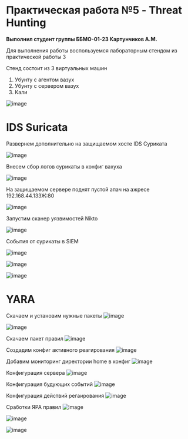 # Практическая работа №5 - Threat Hunting

**Выполнил студент группы ББМО-01-23 Картунчиков А.М.**

Для выполнения работы воспользуемся лабораторным стендом из практической работы 3

Стенд состоит из 3 виртуальных машин
1) Убунту с агентом вазух
2) Убунту с сервером вазух
3) Кали

![image](https://github.com/user-attachments/assets/c7158bd7-9c1f-42cd-9d8b-d4cb34a01106)

# IDS Suricata

Развернем дополнительно на защищаемом хосте IDS Суриката

![image](https://github.com/user-attachments/assets/639811dd-0916-4f9f-ac45-43b199226efe)

Внесем сбор логов сурикаты в конфиг вахуха

![image](https://github.com/user-attachments/assets/76ce5dd1-b7d0-42f0-9a0c-054dd466489e)

На защищаемом сервере поднят пустой апач на ажресе 192.168.44.133Ж:80

![image](https://github.com/user-attachments/assets/25424f67-ca5a-442e-aeb8-d0c3d69c8f4d)

Запустим сканер уязвимостей Nikto

![image](https://github.com/user-attachments/assets/c8e24dab-ab7a-4256-ba7a-72fecb833d04)

События от сурикаты в SIEM

![image](https://github.com/user-attachments/assets/d3233340-5c9c-46db-a79b-e9c15e3e6e4f)

![image](https://github.com/user-attachments/assets/7bc0e0bd-0593-4838-a37d-425e32b450ec)

![image](https://github.com/user-attachments/assets/46928b82-9eba-419c-8e4c-9c578eb8e449)


# YARA

Скачаем и установим нужные пакеты
![image](https://github.com/user-attachments/assets/f59036c9-46f7-405c-b9af-12ab8fcf8435)

![image](https://github.com/user-attachments/assets/53bf5a41-cfda-4688-bcf2-6250d7251402)

Скачаем пакет правил 
![image](https://github.com/user-attachments/assets/485b8277-8101-4adf-af50-092c359d164f)

Создадим конфиг активного реагирования
![image](https://github.com/user-attachments/assets/e16b71d8-a89f-4243-8913-9249484610f9)

Добавим мониторинг директории home в конфиг
![image](https://github.com/user-attachments/assets/79c66485-95d0-43a3-9bd0-5887867cfab2)

Конфигурация сервера
![image](https://github.com/user-attachments/assets/4d87d904-f6bd-4118-bb32-467ea9ae3f1d)

Конфигурация будующих событий
![image](https://github.com/user-attachments/assets/576e6ab9-4d47-499a-9c24-df226599307f)

Конфигурация действий регаирования 
![image](https://github.com/user-attachments/assets/5c26a954-ade4-4d4d-9069-8dadbf57e015)

Сработки ЯРА правил
![image](https://github.com/user-attachments/assets/e59db708-542f-4cad-803a-9ab2a15078d0)

![image](https://github.com/user-attachments/assets/6fa86f90-ff77-4c56-aafc-7efe46bb4b30)

![image](https://github.com/user-attachments/assets/4cd589aa-4b14-442e-8729-8930fe2724bf)


